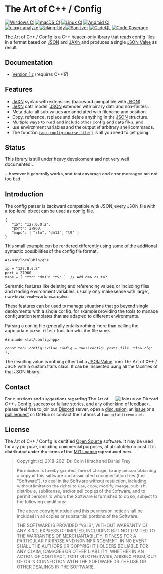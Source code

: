 # The Art of C++ / Config

[![Windows CI](https://github.com/taocpp/config/workflows/Windows/badge.svg)](https://github.com/taocpp/config/actions?query=workflow%3AWindows)
[![macOS CI](https://github.com/taocpp/config/workflows/macOS/badge.svg)](https://github.com/taocpp/config/actions?query=workflow%3AmacOS)
[![Linux CI](https://github.com/taocpp/config/workflows/Linux/badge.svg)](https://github.com/taocpp/config/actions?query=workflow%3ALinux)
[![Android CI](https://github.com/taocpp/config/workflows/Android/badge.svg)](https://github.com/taocpp/config/actions?query=workflow%3AAndroid)
<br>
[![clang-analyze](https://github.com/taocpp/config/workflows/clang-analyze/badge.svg)](https://github.com/taocpp/config/actions?query=workflow%3Aclang-analyze)
[![clang-tidy](https://github.com/taocpp/config/workflows/clang-tidy/badge.svg)](https://github.com/taocpp/config/actions?query=workflow%3Aclang-tidy)
[![Sanitizer](https://github.com/taocpp/config/workflows/Sanitizer/badge.svg)](https://github.com/taocpp/config/actions?query=workflow%3ASanitizer)
[![CodeQL](https://github.com/taocpp/config/workflows/CodeQL/badge.svg)](https://github.com/taocpp/config/actions?query=workflow%3ACodeQL)
[![Code Coverage](https://codecov.io/gh/taocpp/config/branch/master/graph/badge.svg?token=ykWa8RRdyk)](https://codecov.io/gh/taocpp/config)

[The Art of C++] / Config is a C++ header-only library that reads config files in a format based on [JSON] and [JAXN] and produces a single [JSON Value] as result.

## Documentation

 * [Version 1.x](doc/README.md) (requires C++17)

## Features

 * [JAXN] syntax with extensions (backward compatible with [JSON]).
 * [JAXN] data model ([JSON] extended with binary data and non-finites).
 * Meta data, all sub-values are annotated with filename and position.
 * Copy, reference, replace and delete anything in the [JSON] structure.
 * Multiple ways to read and include other config and data files, and
 * use environment variables and the output of arbitrary shell commands.
 * The function [`tao::config::parse_file()`](doc/Parsing-Config-Files.md) is all you need to get going.

## Status

This library is still under heavy development and not very well documented...

...however it generally works, and test coverage and error messages are not too bad.

## Introduction

The config parser is backward compatible with JSON; every JSON file with a top-level object can be used as config file.

```
{
   "ip": "127.0.0.2",
   "port": 27960,
   "maps": [ "ztn", "dm13", "t9" ]
}
```

This small example can be rendered differently using some of the additional syntactic possibilities of the config file format.

```
#!/usr/local/bin/q3s

ip = "127.0.0.2"
port = 27960
maps = [ "ztn" "dm13" "t9" ]  // Add dm6 or t4?
```

Semantic features like deleting and referencing values, or including files and reading environment variables, usually only make sense with larger, non-trivial real-world examples.

These features can be used to manage situations that go beyond single deployments with a single config, for example providing the tools to manage configuration templates that are adapted to different environments.

Parsing a config file generally entails nothing more than calling the appropriate `parse_file()` function with the filename.

```
#include <tao/config.hpp>

const tao::config::value config = tao::config::parse_file( "foo.cfg" );
```

The resulting value is nothing other but a [JSON Value] from The Art of C++ / JSON with a custom traits class.
It can be inspected using all the facilities of that JSON library.

## Contact

<a href="https://discord.gg/VQYkppcgqN"><img align="right" src="https://discordapp.com/api/guilds/790164930083028993/embed.png?style=banner2" alt="Join us on Discord"></a>

For questions and suggestions regarding The Art of C++ / Config, success or failure stories, and any other kind of feedback, please feel free to join our [Discord](https://discord.gg/VQYkppcgqN) server, open a [discussion](https://github.com/taocpp/config/discussions), an [issue](https://github.com/taocpp/config/issues) or a [pull request](https://github.com/taocpp/config/pulls) on GitHub or contact the authors at `taocpp(at)icemx.net`.

## License

The Art of C++ / Config is certified [Open Source] software.
It may be used for any purpose, including commercial purposes, at absolutely no cost.
It is distributed under the terms of the [MIT license] reproduced here.

> Copyright (c) 2018-2021 Dr. Colin Hirsch and Daniel Frey
>
> Permission is hereby granted, free of charge, to any person obtaining a copy of this software and associated documentation files (the "Software"), to deal in the Software without restriction, including without limitation the rights to use, copy, modify, merge, publish, distribute, sublicense, and/or sell copies of the Software, and to permit persons to whom the Software is furnished to do so, subject to the following conditions:
>
> The above copyright notice and this permission notice shall be included in all copies or substantial portions of the Software.
>
> THE SOFTWARE IS PROVIDED "AS IS", WITHOUT WARRANTY OF ANY KIND, EXPRESS OR IMPLIED, INCLUDING BUT NOT LIMITED TO THE WARRANTIES OF MERCHANTABILITY, FITNESS FOR A PARTICULAR PURPOSE AND NONINFRINGEMENT. IN NO EVENT SHALL THE AUTHORS OR COPYRIGHT HOLDERS BE LIABLE FOR ANY CLAIM, DAMAGES OR OTHER LIABILITY, WHETHER IN AN ACTION OF CONTRACT, TORT OR OTHERWISE, ARISING FROM, OUT OF OR IN CONNECTION WITH THE SOFTWARE OR THE USE OR OTHER DEALINGS IN THE SOFTWARE.

[JAXN]: https://github.com/stand-art/jaxn/
[JSON]: https://tools.ietf.org/html/rfc8259
[JSON Value]: https://github.com/taocpp/json/
[MIT license]: http://www.opensource.org/licenses/mit-license.html
[Open Source]: http://www.opensource.org/docs/definition.html
[taocpp/json]: https://github.com/taocpp/json/
[The Art of C++]: https://taocpp.github.io/
